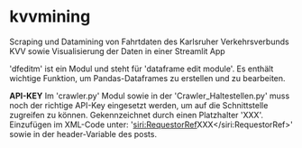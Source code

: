 # kvvmining

Scraping und Datamining von Fahrtdaten des Karlsruher Verkehrsverbunds KVV sowie Visualisierung der Daten in einer Streamlit App

'dfeditm' ist ein Modul und steht für 'dataframe edit module'. Es enthält wichtige Funktion, um Pandas-Dataframes zu erstellen und zu bearbeiten.

**API-KEY**
Im 'crawler.py' Modul sowie in der 'Crawler_Haltestellen.py' muss noch der richtige API-Key eingesetzt werden, um auf die Schnittstelle zugreifen zu können.
Gekennzeichnet durch einen Platzhalter 'XXX'. Einzufügen im XML-Code unter: '<siri:RequestorRef>XXX</siri:RequestorRef>' sowie in der header-Variable des posts.
